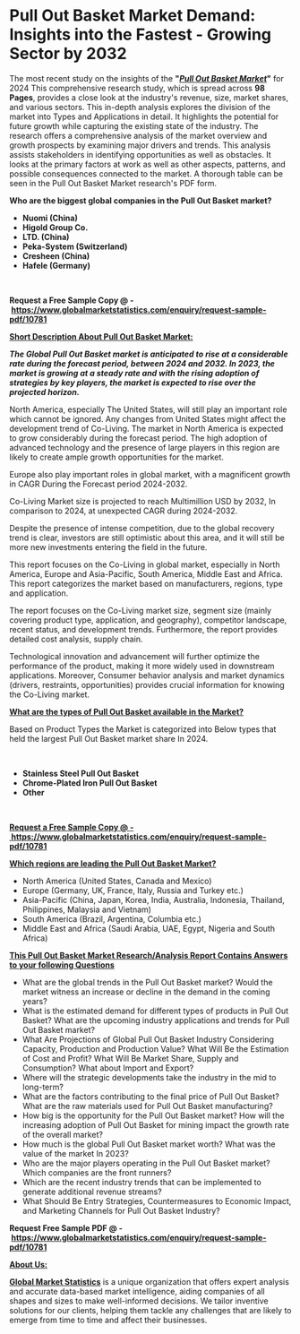 <h1>Pull Out Basket Market Demand: Insights into the Fastest - Growing Sector by 2032</h1>
<p>The most recent study on the insights of the <strong>"</strong><a href="https://www.globalmarketstatistics.com/market-reports/pull-out-basket-market-10781"><strong><em>Pull Out Basket Market</em></strong></a><strong>"</strong>&nbsp;for 2024 This comprehensive research study, which is spread across <strong>98 Pages</strong>, provides a close look at the industry's revenue, size, market shares, and various sectors. This in-depth analysis explores the division of the market into Types and Applications in detail. It highlights the potential for future growth while capturing the existing state of the industry. The research offers a comprehensive analysis of the market overview and growth prospects by examining major drivers and trends. This analysis assists stakeholders in identifying opportunities as well as obstacles. It looks at the primary factors at work as well as other aspects, patterns, and possible consequences connected to the market. A thorough table can be seen in the Pull Out Basket Market research's PDF form.</p>
<p><strong>Who are the biggest global companies in the Pull Out Basket market?<br /></strong></p>
<ul>
<li><strong>Nuomi (China)</strong></li>
<li><strong>Higold Group Co.</strong></li>
<li><strong>LTD. (China)</strong></li>
<li><strong>Peka-System (Switzerland)</strong></li>
<li><strong>Cresheen (China)</strong></li>
<li><strong>Hafele (Germany)</strong></li>
</ul>
<p>&nbsp;</p>
<p><strong>Request a Free Sample Copy @ -&nbsp;</strong><a href="https://www.globalmarketstatistics.com/enquiry/request-sample-pdf/10781"><strong>https://www.globalmarketstatistics.com/enquiry/request-sample-pdf/10781</strong></a></p>
<p><strong><u>Short Description About Pull Out Basket Market:</u></strong></p>
<p><strong><em>The Global Pull Out Basket market is anticipated to rise at a considerable rate during the forecast period, between 2024 and 2032. In 2023, the market is growing at a steady rate and with the rising adoption of strategies by key players, the market is expected to rise over the projected horizon.</em></strong></p>
<p>North America, especially The United States, will still play an important role which cannot be ignored. Any changes from United States might affect the development trend of Co-Living. The market in North America is expected to grow considerably during the forecast period. The high adoption of advanced technology and the presence of large players in this region are likely to create ample growth opportunities for the market.</p>
<p>Europe also play important roles in global market, with a magnificent growth in CAGR During the Forecast period 2024-2032.</p>
<p>Co-Living Market size is projected to reach Multimillion USD by 2032, In comparison to 2024, at unexpected CAGR during 2024-2032.</p>
<p>Despite the presence of intense competition, due to the global recovery trend is clear, investors are still optimistic about this area, and it will still be more new investments entering the field in the future.</p>
<p>This report focuses on the Co-Living in global market, especially in North America, Europe and Asia-Pacific, South America, Middle East and Africa. This report categorizes the market based on manufacturers, regions, type and application.</p>
<p>The report focuses on the Co-Living market size, segment size (mainly covering product type, application, and geography), competitor landscape, recent status, and development trends. Furthermore, the report provides detailed cost analysis, supply chain.</p>
<p>Technological innovation and advancement will further optimize the performance of the product, making it more widely used in downstream applications. Moreover, Consumer behavior analysis and market dynamics (drivers, restraints, opportunities) provides crucial information for knowing the Co-Living market.</p>
<p><strong><u>What are the types of Pull Out Basket available in the Market?</u></strong></p>
<p>Based on Product Types the Market is categorized into Below types that held the largest Pull Out Basket market share In 2024.</p>
<p>&nbsp;</p>
<ul>
<li><strong>Stainless Steel Pull Out Basket</strong></li>
<li><strong>Chrome-Plated Iron Pull Out Basket</strong></li>
<li><strong>Other</strong></li>
</ul>
<p>&nbsp;</p>
<p><strong><u>Request a Free Sample Copy @ -&nbsp;</u></strong><a href="https://www.globalmarketstatistics.com/enquiry/request-sample-pdf/10781"><strong>https://www.globalmarketstatistics.com/enquiry/request-sample-pdf/10781</strong></a></p>
<p><strong><u>Which regions are leading the Pull Out Basket Market?</u></strong></p>
<ul>
<li>North America (United States, Canada and Mexico)</li>
<li>Europe (Germany, UK, France, Italy, Russia and Turkey etc.)</li>
<li>Asia-Pacific (China, Japan, Korea, India, Australia, Indonesia, Thailand, Philippines, Malaysia and Vietnam)</li>
<li>South America (Brazil, Argentina, Columbia etc.)</li>
<li>Middle East and Africa (Saudi Arabia, UAE, Egypt, Nigeria and South Africa)</li>
</ul>
<p><strong><u>This Pull Out Basket Market Research/Analysis Report Contains Answers to your following Questions</u></strong></p>
<ul>
<li>What are the global trends in the Pull Out Basket market? Would the market witness an increase or decline in the demand in the coming years?</li>
<li>What is the estimated demand for different types of products in Pull Out Basket? What are the upcoming industry applications and trends for Pull Out Basket market?</li>
<li>What Are Projections of Global Pull Out Basket Industry Considering Capacity, Production and Production Value? What Will Be the Estimation of Cost and Profit? What Will Be Market Share, Supply and Consumption? What about Import and Export?</li>
<li>Where will the strategic developments take the industry in the mid to long-term?</li>
<li>What are the factors contributing to the final price of Pull Out Basket? What are the raw materials used for Pull Out Basket manufacturing?</li>
<li>How big is the opportunity for the Pull Out Basket market? How will the increasing adoption of Pull Out Basket for mining impact the growth rate of the overall market?</li>
<li>How much is the global Pull Out Basket market worth? What was the value of the market In 2023?</li>
<li>Who are the major players operating in the Pull Out Basket market? Which companies are the front runners?</li>
<li>Which are the recent industry trends that can be implemented to generate additional revenue streams?</li>
<li>What Should Be Entry Strategies, Countermeasures to Economic Impact, and Marketing Channels for Pull Out Basket Industry?</li>
</ul>
<p><strong>Request Free Sample PDF @ -&nbsp;</strong><a href="https://www.globalmarketstatistics.com/enquiry/request-sample-pdf/10781"><strong>https://www.globalmarketstatistics.com/enquiry/request-sample-pdf/10781</strong></a></p>
<p><strong><u>About Us:</u></strong></p>
<p><a href="https://www.globalmarketstatistics.com/enquiry/request-sample-pdf/10781"><strong>Global Market Statistics</strong></a>&nbsp;is a unique organization that offers expert analysis and accurate data-based market intelligence, aiding companies of all shapes and sizes to make well-informed decisions. We tailor inventive solutions for our clients, helping them tackle any challenges that are likely to emerge from time to time and affect their businesses.</p>